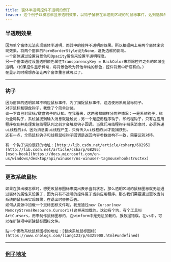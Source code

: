 ```yaml
---
title: 窗体半透明控件不透明的例子
teaser: 这个例子以模态框显示透明效果，以钩子捕获在半透明区域的的鼠标事件，达到选择的效果.
---
```


### 半透明效果
	因为单个窗体无法实现窗体半透明，而其中的控件不透明的效果。所以根据网上用两个窗体来实现效果，将两个窗体的FormBorderStyle设为None，避免边框的影响。
	一个窗体通过设置背景色和Opacity属性来设置半透明程度。
	另一个窗体通过设置透明颜色属性TransparencyKey = BackColor来将除控件之外的区域全透明。(如果控件显示异常，将背景色改为其他单纯的颜色，控件背景中所没有的。)
	在显示的时候想办法让两个窗体重合就可以了。

***
### 钩子
	因为窗体的透明区域不响应鼠标事件，为了捕捉鼠标事件，这边使用系统鼠标钩子。
	对于鼠标和键盘钩子，我做了个简单封装。
	谈一下自己对鼠标/键盘钩子的认知。在我看来，这两者都同样分两种情况：一是系统钩子，称为全局钩子，系统捕捉到输入消息就能触发；另一个是应用程序钩子，即线程钩子，只有在应用程序收到并处理发往线程队列之前才会触发钩子回调。当我们用线程钩子捕获消息时，必须传递ui线程的id，因为消息由ui线程产生，只有传入ui线程的id才能捕获到。
	还有一点，全局鼠标钩子和线程鼠标钩子回调是返回内容参数结构不一致，需要区别对待。
	
	有一个钩子讲的很好的地址：[http://lib.csdn.net/article/csharp/68295](http://lib.csdn.net/article/csharp/68295)
	[msdn-hook](https://docs.microsoft.com/en-us/windows/desktop/api/winuser/ns-winuser-tagmousehookstructex)

***
### 更改系统鼠标
	如果在弹出模态框时，想更改鼠标图标来突出表示当前状态，那么透明区域的鼠标图标就无法通过窗体的属性来设置了，因为只有不透明的控件属于当前应用程序。那么我们需要通过更改当前系统的鼠标来实现效果，在退出时替换回去。
	如何从资源中加载一个鼠标图标文件呢，我是通过new Cursor(new MemoryStrem(Resource.Cursor1))这样来加载的。这边有个坑，有个工具叫ArtCursors，用来制作鼠标图标的，在winform中是无法加载的，报数据错误。在vs中，可以在新建项中新建鼠标图标文件。
	
	贴一个更改系统鼠标图标的地址：[替换系统鼠标图标](https://www.cnblogs.com/liang123/p/6325908.html#undefined)
	
***
### [例子地址](https://download.csdn.net/download/wanglantian1/10747915)

